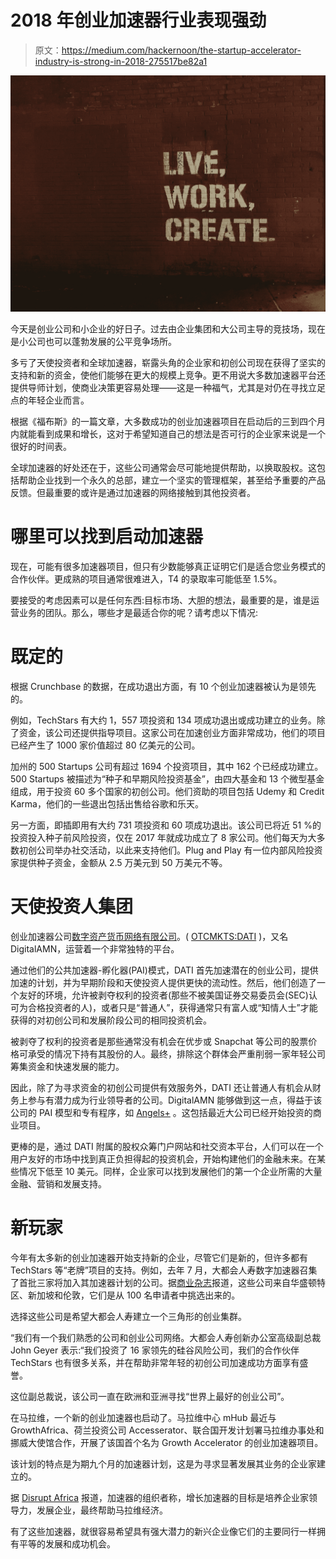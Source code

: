 # 2018 年创业加速器行业表现强劲

> 原文：<https://medium.com/hackernoon/the-startup-accelerator-industry-is-strong-in-2018-275517be82a1>

![](img/d332dbdb88087c50da04367fb6e1246e.png)

今天是创业公司和小企业的好日子。过去由企业集团和大公司主导的竞技场，现在是小公司也可以蓬勃发展的公平竞争场所。

多亏了天使投资者和全球加速器，崭露头角的企业家和初创公司现在获得了坚实的支持和新的资金，使他们能够在更大的规模上竞争。更不用说大多数加速器平台还提供导师计划，使商业决策更容易处理——这是一种福气，尤其是对仍在寻找立足点的年轻企业而言。

根据《福布斯》的一篇文章，大多数成功的创业加速器项目在启动后的三到四个月内就能看到成果和增长，这对于希望知道自己的想法是否可行的企业家来说是一个很好的时间表。

全球加速器的好处还在于，这些公司通常会尽可能地提供帮助，以换取股权。这包括帮助企业找到一个永久的总部，建立一个坚实的管理框架，甚至给予重要的产品反馈。但最重要的或许是通过加速器的网络接触到其他投资者。

# **哪里可以找到启动加速器**

现在，可能有很多加速器项目，但只有少数能够真正证明它们是适合您业务模式的合作伙伴。更成熟的项目通常很难进入，T4 的录取率可能低至 1.5%。

要接受的考虑因素可以是任何东西:目标市场、大胆的想法，最重要的是，谁是运营业务的团队。那么，哪些才是最适合你的呢？请考虑以下情况:

# **既定的**

根据 Crunchbase 的数据，在成功退出方面，有 10 个创业加速器被认为是领先的。

例如，TechStars 有大约 1，557 项投资和 134 项成功退出或成功建立的业务。除了资金，该公司还提供指导项目。这家公司在加速创业方面非常成功，他们的项目已经产生了 1000 家价值超过 80 亿美元的公司。

加州的 500 Startups 公司有超过 1694 个投资项目，其中 162 个已经成功建立。500 Startups 被描述为“种子和早期风险投资基金”，由四大基金和 13 个微型基金组成，用于投资 60 多个国家的初创公司。他们资助的项目包括 Udemy 和 Credit Karma，他们的一些退出包括出售给谷歌和乐天。

另一方面，即插即用有大约 731 项投资和 60 项成功退出。该公司已将近 51 %的投资投入种子前风险投资，仅在 2017 年就成功成立了 8 家公司。他们每天为大多数初创公司举办社交活动，以此来支持他们。Plug and Play 有一位内部风险投资家提供种子资金，金额从 2.5 万美元到 50 万美元不等。

# **天使投资人集团**

创业加速器公司[数字资产货币网络有限公司](https://www.globenewswire.com/Tracker?data=EudlNKt_wSQpxZVYudANkPOxFw_n5KkpxGL7oMJcQ4v26BOwsU7XiEawl6-xMzOjBu4qk7mq2MTb5zKDE45hP33VLluY7j_VhpD6OITjWmXruuoGg1vthQ6wudq70mBB)。( [OTCMKTS:DATI](https://www.google.com.ph/search?q=OTCMKTS%3ADATI&oq=OTCMKTS%3ADATI&aqs=chrome..69i57j69i58.432j0j7&sourceid=chrome&ie=UTF-8) )，又名 DigitalAMN，运营着一个非常独特的平台。

通过他们的公共加速器-孵化器(PAI)模式，DATI 首先加速潜在的创业公司，提供加速的计划，并为早期阶段和天使投资人提供更快的流动性。然后，他们创造了一个友好的环境，允许被剥夺权利的投资者(那些不被美国证券交易委员会(SEC)认可为合格投资者的人)，或者只是“普通人”，获得通常只有富人或“知情人士”才能获得的对初创公司和发展阶段公司的相同投资机会。

被剥夺了权利的投资者是那些通常没有机会在优步或 Snapchat 等公司的股票价格可承受的情况下持有其股份的人。最终，排除这个群体会严重削弱一家年轻公司筹集资金和快速发展的能力。

因此，除了为寻求资金的初创公司提供有效服务外，DATI 还让普通人有机会从财务上参与有潜力成为行业领导者的公司。DigitalAMN 能够做到这一点，得益于该公司的 PAI 模型和专有程序，如 [Angels+](https://digitalamn.com/who-we-are/programs/) 。这包括最近大公司已经开始投资的商业项目。

更棒的是，通过 DATI 附属的股权众筹门户网站和社交资本平台，人们可以在一个用户友好的市场中找到真正负担得起的投资机会，开始构建他们的金融未来。在某些情况下低至 10 美元。同样，企业家可以找到发展他们的第一个企业所需的大量金融、营销和发展支持。

# **新玩家**

今年有太多新的创业加速器开始支持新的企业，尽管它们是新的，但许多都有 TechStars 等“老牌”项目的支持。例如，去年 7 月，大都会人寿数字加速器召集了首批三家将加入其加速器计划的公司。据[商业杂志](https://www.bizjournals.com/triangle/news/2018/07/24/metlife-to-bring-startups-to-cary-through.html)报道，这些公司来自华盛顿特区、新加坡和伦敦，它们是从 100 名申请者中挑选出来的。

选择这些公司是希望大都会人寿建立一个三角形的创业集群。

“我们有一个我们熟悉的公司和创业公司网络。大都会人寿创新办公室高级副总裁 John Geyer 表示:“我们投资了 16 家领先的硅谷风险公司，我们的合作伙伴 TechStars 也有很多关系，并在帮助非常年轻的初创公司加速成功方面享有盛誉。

这位副总裁说，该公司一直在欧洲和亚洲寻找“世界上最好的创业公司”。

在马拉维，一个新的创业加速器也启动了。马拉维中心 mHub 最近与 GrowthAfrica、荷兰投资公司 Accesserator、联合国开发计划署马拉维办事处和挪威大使馆合作，开展了该国首个名为 Growth Accelerator 的创业加速器项目。

该计划的特点是为期九个月的加速器计划，这是为寻求显著发展其业务的企业家建立的。

据 [Disrupt Africa](http://disrupt-africa.com/2018/07/new-startup-accelerator-launches-in-malawi/) 报道，加速器的组织者称，增长加速器的目标是培养企业家领导力，发展企业，最终帮助马拉维经济。

有了这些加速器，就很容易希望具有强大潜力的新兴企业像它们的主要同行一样拥有平等的发展和成功机会。